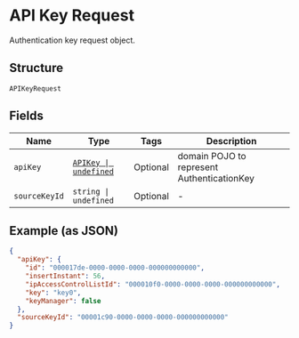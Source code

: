 
# API Key Request

Authentication key request object.

## Structure

`APIKeyRequest`

## Fields

| Name | Type | Tags | Description |
|  --- | --- | --- | --- |
| `apiKey` | [`APIKey \| undefined`](../../doc/models/api-key.md) | Optional | domain POJO to represent AuthenticationKey |
| `sourceKeyId` | `string \| undefined` | Optional | - |

## Example (as JSON)

```json
{
  "apiKey": {
    "id": "000017de-0000-0000-0000-000000000000",
    "insertInstant": 56,
    "ipAccessControlListId": "000010f0-0000-0000-0000-000000000000",
    "key": "key0",
    "keyManager": false
  },
  "sourceKeyId": "00001c90-0000-0000-0000-000000000000"
}
```

